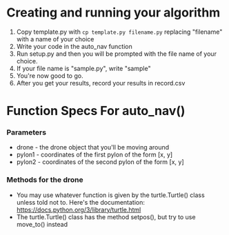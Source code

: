 # Creating and running your algorithm

1. Copy template.py with `cp template.py filename.py` replacing "filename" with a name of your choice
2. Write your code in the auto_nav function
3. Run setup.py and then you will be prompted with the file name of your choice.
4. If your file name is "sample.py", write "sample"
5. You're now good to go.
6. After you get your results, record your results in record.csv

# Function Specs For auto_nav()

### Parameters

* drone - the drone object that you'll be moving around
* pylon1 - coordinates of the first pylon of the form [x, y]
* pylon2 - coordinates of the second pylon of the form [x, y]

### Methods for the drone

* You may use whatever function is given by the turtle.Turtle() class unless told not to. Here's the documentation: https://docs.python.org/3/library/turtle.html
* The turtle.Turtle() class has the method setpos(), but try to use move_to() instead
